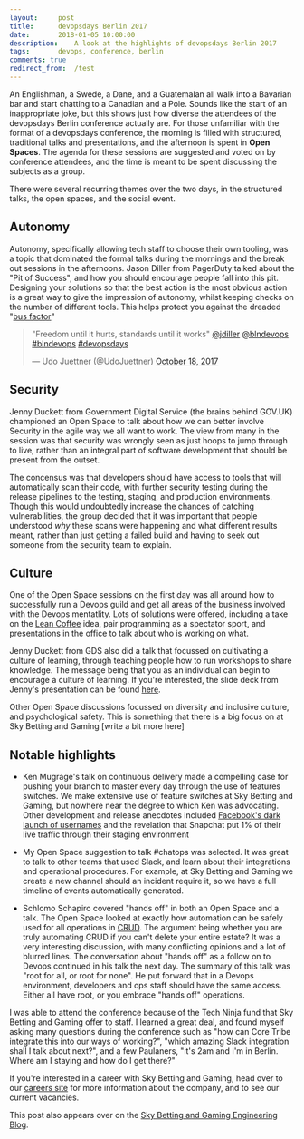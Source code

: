 ```yaml
---
layout:     post
title:      devopsdays Berlin 2017
date:       2018-01-05 10:00:00
description:    A look at the highlights of devopsdays Berlin 2017
tags:       devops, conference, berlin
comments: true
redirect_from:  /test
---
```


An Englishman, a Swede, a Dane, and a Guatemalan all walk into a Bavarian bar and start chatting to a Canadian and a Pole. Sounds like the start of an inappropriate joke, but this shows just how diverse the attendees of the devopsdays Berlin conference actually are. For those unfamiliar with the format of a devopsdays conference, the morning is filled with structured, traditional talks and presentations, and the afternoon is spent in **Open Spaces**. The agenda for these sessions are suggested and voted on by conference attendees, and the time is meant to be spent discussing the subjects as a group. 

There were several recurring themes over the two days, in the structured talks, the open spaces, and the social event.

## Autonomy

Autonomy, specifically allowing tech staff to choose their own tooling, was a topic that dominated the formal talks during the mornings and the break out sessions in the afternoons. Jason Diller from PagerDuty talked about the "Pit of Success", and how you should encourage people fall into this pit. Designing your solutions so that the best action is the most obvious action is a great way to give the impression of autonomy, whilst keeping checks on the number of different tools. This helps protect you against the dreaded "[bus factor](https://en.wikipedia.org/wiki/Bus_factor)"

<blockquote class="twitter-tweet" data-lang="en"><p lang="en" dir="ltr">&quot;Freedom until it hurts, standards until it works&quot; <a href="https://twitter.com/jdiller?ref_src=twsrc%5Etfw">@jdiller</a> <a href="https://twitter.com/blndevops?ref_src=twsrc%5Etfw">@blndevops</a> <a href="https://twitter.com/hashtag/blndevops?src=hash&amp;ref_src=twsrc%5Etfw">#blndevops</a> <a href="https://twitter.com/hashtag/devopsdays?src=hash&amp;ref_src=twsrc%5Etfw">#devopsdays</a></p>&mdash; Udo Juettner (@UdoJuettner) <a href="https://twitter.com/UdoJuettner/status/920554435939418112?ref_src=twsrc%5Etfw">October 18, 2017</a></blockquote>
<script async src="https://platform.twitter.com/widgets.js" charset="utf-8"></script>

## Security

Jenny Duckett from Government Digital Service (the brains behind GOV.UK) championed an Open Space to talk about how we can better involve Security in the agile way we all want to work. The view from many in the session was that security was wrongly seen as just hoops to jump through to live, rather than an integral part of software development that should be present from the outset.

The concensus was that developers should have access to tools that will automatically scan their code, with further security testing during the release pipelines to the testing, staging, and production environments. Though this would undoubtedly increase the chances of catching vulnerabilities, the group decided that it was important that people understood _why_ these scans were happening and what different results meant, rather than just getting a failed build and having to seek out someone from the security team to explain.

## Culture

One of the Open Space sessions on the first day was all around how to successfully run a Devops guild and get all areas of the business involved with the Devops mentatlity. Lots of solutions were offered, including a take on the [Lean Coffee](http://leancoffee.org) idea, pair programming as a spectator sport, and presentations in the office to talk about who is working on what.

Jenny Duckett from GDS also did a talk that focussed on cultivating a culture of learning, through teaching people how to run workshops to share knowledge. The message being that you as an individual can begin to encourage a culture of learning. If you're interested, the slide deck from Jenny's presentation can be found [here](https://speakerdeck.com/jennyd/encouraging-a-culture-of-learning-across-your-organisation).

Other Open Space discussions focussed on diversity and inclusive culture, and psychological safety. This is something that there is a big focus on at Sky Betting and Gaming [write a bit more here]

## Notable highlights

* Ken Mugrage's talk on continuous delivery made a compelling case for pushing your branch to master every day through the use of features switches. We make extensive use of feature switches at Sky Betting and Gaming, but nowhere near the degree to which Ken was advocating. Other development and release anecdotes included [Facebook's dark launch of usernames](https://www.facebook.com/notes/facebook-engineering/hammering-usernames/96390263919/) and the revelation that Snapchat put 1% of their live traffic through their staging environment

* My Open Space suggestion to talk #chatops was selected. It was great to talk to other teams that used Slack, and learn about their integrations and operational procedures. For example, at Sky Betting and Gaming we create a new channel should an incident require it, so we have a full timeline of events automatically generated.

* Schlomo Schapiro covered "hands off" in both an Open Space and a talk. The Open Space looked at exactly how automation can be safely used for all operations in [CRUD](https://en.wikipedia.org/wiki/Create,_read,_update_and_delete). The argument being whether you are truly automating CRUD if you can't delete your entire estate? It was a very interesting discussion, with many conflicting opinions and a lot of blurred lines. The conversation about "hands off" as a follow on to Devops continued in his talk the next day. The summary of this talk was "root for all, or root for none". He put forward that in a Devops environment, developers and ops staff should have the same access. Either all have root, or you embrace "hands off" operations.

I was able to attend the conference because of the Tech Ninja fund that Sky Betting and Gaming offer to staff. I learned a great deal, and found myself asking many questions during the conference such as "how can Core Tribe integrate this into our ways of working?", "which amazing Slack integration shall I talk about next?", and a few Paulaners, "it's 2am and I'm in Berlin. Where am I staying and how do I get there?"

If you're interested in a career with Sky Betting and Gaming, head over to our [careers site](https://www.skybetcareers.com) for more information about the company, and to see our current vacancies.

This post also appears over on the [Sky Betting and Gaming Engineering Blog](http://engineering.skybettingandgaming.com).
